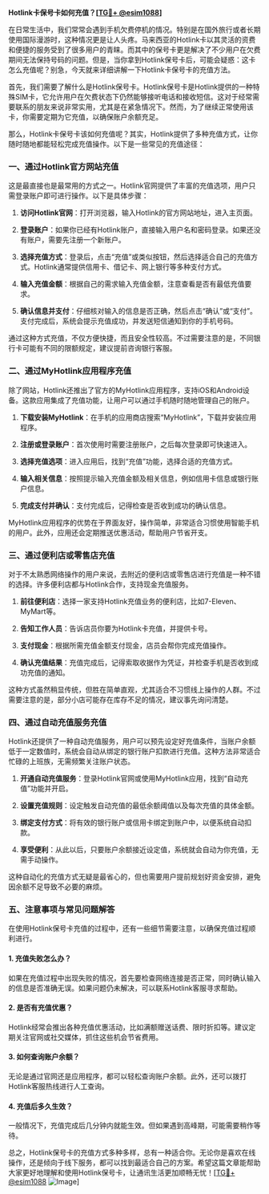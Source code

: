 **Hotlink卡保号卡如何充值？[[TG💪+ @esim1088](https://t.me/s/esim1088)]**

在日常生活中，我们常常会遇到手机欠费停机的情况。特别是在国外旅行或者长期使用国际漫游时，这种情况更是让人头疼。马来西亚的Hotlink卡以其灵活的资费和便捷的服务受到了很多用户的青睐。而其中的保号卡更是解决了不少用户在欠费期间无法保持号码的问题。但是，当你拿到Hotlink保号卡后，可能会疑惑：这卡怎么充值呢？别急，今天就来详细讲解一下Hotlink卡保号卡的充值方法。

首先，我们需要了解什么是Hotlink保号卡。Hotlink保号卡是Hotlink提供的一种特殊SIM卡，它允许用户在欠费状态下仍然能够接听电话和接收短信。这对于经常需要联系的朋友来说非常实用，尤其是在紧急情况下。然而，为了继续正常使用该卡，你需要定期为它充值，以确保账户余额充足。

那么，Hotlink卡保号卡该如何充值呢？其实，Hotlink提供了多种充值方式，让你随时随地都能轻松完成充值操作。以下是一些常见的充值途径：

### 一、通过Hotlink官方网站充值

这是最直接也是最常用的方式之一。Hotlink官网提供了丰富的充值选项，用户只需登录账户即可进行操作。以下是具体步骤：

1. **访问Hotlink官网**：打开浏览器，输入Hotlink的官方网站地址，进入主页面。
   
2. **登录账户**：如果你已经有Hotlink账户，直接输入用户名和密码登录。如果还没有账户，需要先注册一个新账户。

3. **选择充值方式**：登录后，点击“充值”或类似按钮，然后选择适合自己的充值方式。Hotlink通常提供信用卡、借记卡、网上银行等多种支付方式。

4. **输入充值金额**：根据自己的需求输入充值金额，注意查看是否有最低充值要求。

5. **确认信息并支付**：仔细核对输入的信息是否正确，然后点击“确认”或“支付”。支付完成后，系统会提示充值成功，并发送短信通知到你的手机号码。

通过这种方式充值，不仅方便快捷，而且安全性较高。不过需要注意的是，不同银行卡可能有不同的限额规定，建议提前咨询银行客服。

### 二、通过MyHotlink应用程序充值

除了网站，Hotlink还推出了官方的MyHotlink应用程序，支持iOS和Android设备。这款应用集成了充值功能，让用户可以通过手机随时随地管理自己的账户。

1. **下载安装MyHotlink**：在手机的应用商店搜索“MyHotlink”，下载并安装应用程序。

2. **注册或登录账户**：首次使用时需要注册账户，之后每次登录即可快速进入。

3. **选择充值选项**：进入应用后，找到“充值”功能，选择合适的充值方式。

4. **输入相关信息**：按照提示输入充值金额及相关信息，例如信用卡信息或银行账户信息。

5. **完成支付并确认**：支付完成后，记得检查是否收到成功的确认信息。

MyHotlink应用程序的优势在于界面友好，操作简单，非常适合习惯使用智能手机的用户。此外，应用还会定期推送优惠活动，帮助用户节省开支。

### 三、通过便利店或零售店充值

对于不太熟悉网络操作的用户来说，去附近的便利店或零售店进行充值是一种不错的选择。许多便利店都与Hotlink合作，支持现金充值服务。

1. **前往便利店**：选择一家支持Hotlink充值业务的便利店，比如7-Eleven、MyMart等。

2. **告知工作人员**：告诉店员你要为Hotlink卡充值，并提供卡号。

3. **支付现金**：根据所需充值金额支付现金，店员会帮你完成充值操作。

4. **确认充值结果**：充值完成后，记得索取收据作为凭证，并检查手机是否收到成功充值的通知。

这种方式虽然稍显传统，但胜在简单直观，尤其适合不习惯线上操作的人群。不过需要注意的是，部分小店可能存在库存不足的情况，建议事先询问清楚。

### 四、通过自动充值服务充值

Hotlink还提供了一种自动充值服务，用户可以预先设定好充值条件，当账户余额低于一定数值时，系统会自动从绑定的银行账户扣款进行充值。这种方法非常适合忙碌的上班族，无需频繁关注账户状态。

1. **开通自动充值服务**：登录Hotlink官网或使用MyHotlink应用，找到“自动充值”功能并开启。

2. **设置充值规则**：设定触发自动充值的最低余额阈值以及每次充值的具体金额。

3. **绑定支付方式**：将有效的银行账户或信用卡绑定到账户中，以便系统自动扣款。

4. **享受便利**：从此以后，只要账户余额接近设定值，系统就会自动为你充值，无需手动操作。

这种自动化的充值方式无疑是最省心的，但也需要用户提前规划好资金安排，避免因余额不足导致不必要的麻烦。

### 五、注意事项与常见问题解答

在使用Hotlink保号卡充值的过程中，还有一些细节需要注意，以确保充值过程顺利进行。

#### 1. 充值失败怎么办？

如果在充值过程中出现失败的情况，首先要检查网络连接是否正常，同时确认输入的信息是否准确无误。如果问题仍未解决，可以联系Hotlink客服寻求帮助。

#### 2. 是否有充值优惠？

Hotlink经常会推出各种充值优惠活动，比如满额赠送话费、限时折扣等。建议定期关注官网或社交媒体，抓住这些机会节省费用。

#### 3. 如何查询账户余额？

无论是通过官网还是应用程序，都可以轻松查询账户余额。此外，还可以拨打Hotlink客服热线进行人工查询。

#### 4. 充值后多久生效？

一般情况下，充值完成后几分钟内就能生效。但如果遇到高峰期，可能需要稍作等待。

总之，Hotlink保号卡的充值方式多种多样，总有一种适合你。无论你是喜欢在线操作，还是倾向于线下服务，都可以找到最适合自己的方案。希望这篇文章能帮助大家更好地理解和使用Hotlink保号卡，让通讯生活更加顺畅无忧！[[TG💪+ @esim1088](https://t.me/s/esim1088) ![Image](https://i.postimg.cc/4NQfJmqS/Snipaste-2025-05-13-00-14-12.png)]